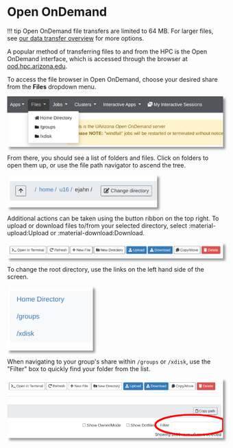 # Open OnDemand

!!! tip
    Open OnDemand file transfers are limited to 64 MB. For larger files, see [our data transfer overview](../overview/) for more options.

A popular method of transferring files to and from the HPC is the Open OnDemand interface, which is accessed through the browser at [ood.hpc.arizona.edu](https://ood.hpc.arizona.edu). 

To access the file browser in Open OnDemand, choose your desired share from the **Files** dropdown menu.

<img src="images/files_tab.png" title="Browse HPC storage" style="width:600px; box-shadow: 5px 5px 5px #999;">

From there, you should see a list of folders and files. Click on folders to open them up, or use the file path navigator to ascend the tree. 

<img src="images/file_path.png" title="OnDemand filepath" style="width:350px; box-shadow: 5px 5px 5px #999;">

Additional actions can be taken using the button ribbon on the top right. To upload or download files to/from your selected directory, select :material-upload:Upload or :material-download:Download.

<img src="images/buttons.png" title="On Demand file actions" style="width:700px; box-shadow: 5px 5px 5px #999;">

To change the root directory, use the links on the left hand side of the screen. 

<img src="images/shares.png" title="HPC root filepaths" style="width:200px; box-shadow: 5px 5px 5px #999;">

When navigating to your group's share within ```/groups``` or ```/xdisk```, use the "Filter" box to quickly find your folder from the list.

<img src="images/filter.png" title="Filter by object name" style="width:700px; box-shadow: 5px 5px 5px #999;">
